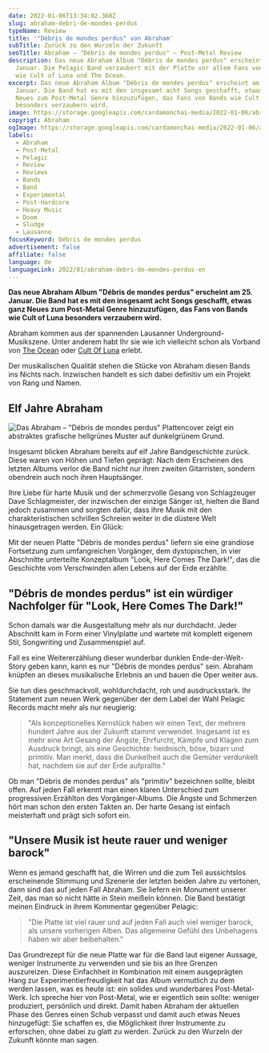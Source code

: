 ```yaml
---
date: 2022-01-06T13:34:02.368Z
slug: abraham-debri-de-mondes-perdus
typeName: Review
title: '"Débris de mondes perdus" von Abraham'
subTitle: Zurück zu den Wurzeln der Zukunft
seoTitle: Abraham – "Débris de mondes perdus" – Post-Metal Review
description: Das neue Abraham Album "Débris de mondes perdus" erscheint am 25.
  Januar. Die Pelagic Band verzaubert mit der Platte vor allem Fans von Bands
  wie Cult of Luna und The Ocean.
excerpt: Das neue Abraham Album "Débris de mondes perdus" erscheint am 25.
  Januar. Die Band hat es mit den insgesamt acht Songs geschafft, etwas ganz
  Neues zum Post-Metal Genre hinzuzufügen, das Fans von Bands wie Cult of Luna
  besonders verzaubern wird.
image: https://storage.googleapis.com/cardamonchai-media/2022-01-06/abraham-jpg-imagine-b8d808_788e09_1024_768/640.webp
copyrigt: Abraham
ogImage: https://storage.googleapis.com/cardamonchai-media/2022-01-06/abraham-fb-png-imagine-a8c808_6e8208_1200_628/640.webp
labels:
  - Abraham
  - Post-Metal
  - Pelagic
  - Review
  - Reviews
  - Bands
  - Band
  - Experimental
  - Post-Hardcore
  - Heavy Music
  - Doom
  - Sludge
  - Lausanne
focusKeyword: Débris de mondes perdus
advertisement: false
affiliate: false
language: de
languageLink: 2022/01/abraham-debri-de-mondes-perdus-en
---
```

**Das neue Abraham Album "Débris de mondes perdus" erscheint am 25. Januar. Die Band hat es mit den insgesamt acht Songs geschafft, etwas ganz Neues zum Post-Metal Genre hinzuzufügen, das Fans von Bands wie Cult of Luna besonders verzaubern wird.**

Abraham kommen aus der spannenden Lausanner Underground-Musikszene. Unter anderem habt Ihr sie wie ich vielleicht schon als Vorband von [The Ocean](/2020/09/the-ocean-robin-staps-interview/) oder [Cult Of Luna](/tag/cult-of-luna) erlebt.

Der musikalischen Qualität stehen die Stücke von Abraham diesen Bands ins Nichts nach. Inzwischen handelt es sich dabei definitiv um ein Projekt von Rang und Namen.

## Elf Jahre Abraham

![Das Abraham – "Débris de mondes perdus" Plattencover zeigt ein abstraktes grafische hellgrünes Muster auf dunkelgrünem Grund.](https://storage.googleapis.com/cardamonchai-media/2022-01-06/cover-abraham-d-bris-de-mondes-perdus-jpg-imagine-181808_242408_1500_1500/640.webp "Abraham – \"Débris de mondes perdus\"")

Insgesamt blicken Abraham bereits auf elf Jahre Bandgeschichte zurück. Diese waren von Höhen und Tiefen geprägt: Nach dem Erscheinen des letzten Albums verlor die Band nicht nur ihren zweiten Gitarristen, sondern obendrein auch noch ihren Hauptsänger.

Ihre Liebe für harte Musik und der schmerzvolle Gesang von Schlagzeuger Dave Schlagmeister, der inzwischen der einzige Sänger ist, hielten die Band jedoch zusammen und sorgten dafür, dass ihre Musik mit den charakteristischen schrillen Schreien weiter in die düstere Welt hinausgetragen werden. Ein Glück:

Mit der neuen Platte "Débris de mondes perdus" liefern sie eine grandiose Fortsetzung zum umfangreichen Vorgänger, dem dystopischen, in vier Abschnitte unterteilte Konzeptalbum "Look, Here Comes The Dark!", das die Geschichte vom Verschwinden allen Lebens auf der Erde erzählte. 

## "Débris de mondes perdus" ist ein würdiger Nachfolger für "Look, Here Comes The Dark!"

Schon damals war die Ausgestaltung mehr als nur durchdacht. Jeder Abschnitt kam in Form einer Vinylplatte und wartete mit komplett eigenem Stil, Songwriting und Zusammenspiel auf.

Fall es eine Weitererzählung dieser wunderbar dunklen Ende-der-Welt-Story geben kann, kann es nur "Débris de mondes perdus" sein. Abraham knüpfen an dieses musikalische Erlebnis an und bauen die Oper weiter aus.

Sie tun dies geschmackvoll, wohldurchdacht, roh und ausdrucksstark. Ihr Statement zum neuen Werk gegenüber der dem Label der Wahl Pelagic Records macht mehr als nur neugierig:

> "Als konzeptionelles Kernstück haben wir einen Text, der mehrere hundert Jahre aus der Zukunft stammt verwendet. Insgesamt ist es mehr eine Art Gesang der Ängste, Ehrfurcht, Kämpfe und Klagen zum Ausdruck bringt, als eine Geschichte: heidnisch, böse, bizarr und primitiv. Man merkt, dass die Dunkelheit auch die Gemüter verdunkelt hat, nachdem sie auf der Erde aufprallte."

Ob man "Débris de mondes perdus" als "primitiv" bezeichnen sollte, bleibt offen. Auf jeden Fall erkennt man einen klaren Unterschied zum progressiven Erzählton des Vorgänger-Albums. Die Ängste und Schmerzen hört man schon den ersten Takten an. Der harte Gesang ist einfach meisterhaft und prägt sich sofort ein.

## "Unsere Musik ist heute rauer und weniger barock"

Wenn es jemand geschafft hat, die Wirren und die zum Teil aussichtslos erscheinende Stimmung und Szenerie der letzten beiden Jahre zu vertonen, dann sind das auf jeden Fall Abraham. Sie liefern ein Monument unserer Zeit, das man so nicht hätte in Stein meißeln können. Die Band bestätigt meinen Eindruck in ihrem Kommentar gegenüber Pelagic:

> "Die Platte ist viel rauer und auf jeden Fall auch viel weniger barock, als unsere vorherigen Alben. Das allgemeine Gefühl des Unbehagens haben wir aber beibehalten."

Das Grundrezept für die neue Platte war für die Band laut eigener Aussage, weniger Instrumente zu verwenden und sie bis an Ihre Grenzen auszureizen. Diese Einfachheit in Kombination mit einem ausgeprägten Hang zur Experimentierfreudigkeit hat das Album vermutlich zu dem werden lassen, was es heute ist: ein solides und wunderbares Post-Metal-Werk. Ich spreche hier von Post-Metal, wie er eigentlich sein sollte: weniger produziert, persönlich und direkt. Damit haben Abraham der aktuellen Phase des Genres einen Schub verpasst und damit auch etwas Neues hinzugefügt: Sie schaffen es, die Möglichkeit ihrer Instrumente zu erforschen, ohne dabei zu glatt zu werden. Zurück zu den Wurzeln der Zukunft könnte man sagen.